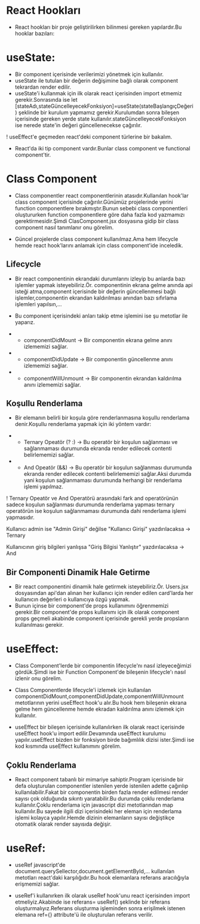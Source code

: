 # React Hookları

- React hookları bir proje geliştirilirken bilinmesi gereken yapılardır.Bu hooklar bazıları:

# useState:

- Bir component içerisinde verilerimizi yönetmek için kullanılır.
- useState ile tutulan bir değerin değişimine bağlı olarak component tekrardan render edilir.
- useState'i kullanmak için ilk olarak react içerisinden import etmemiz gerekir.Sonrasında ise let [stateAdı,stateGüncelleyecekFonksiyon]=useState(stateBaşlangıçDeğeri) şeklinde bir kurulum yapmamız gerekir.Kurulumdan sonra bileşen içerisinde gereken yerde state kullanılır.stateGüncelleyecekFonksiyon ise nerede state'in değeri güncellenecekse çağırılır.

! useEffect'e geçmeden react'deki component türlerine bir bakalım.

- React'da iki tip component vardır.Bunlar class component ve functional component'tir.

# Class Component

- Class componentler react componentlerinin atasıdır.Kullanılan hook'lar class component içerisinde çağırılır.Günümüz projelerinde yerini function componentlere bırakmıştır.Bunun sebebi class componentleri oluştururken function componentlere göre daha fazla kod yazmamızı gerektirmesidir.Şimdi ClasComponent.jsx dosyasına gidip bir class component nasıl tanımlanır onu görelim.

- Güncel projelerde class component kullanılmaz.Ama hem lifecycle hemde react hook'larını anlamak için class component'ide inceledik.

## Lifecycle

- Bir react componentinin ekrandaki durumlarını izleyip bu anlarda bazı işlemler yapmak isteyebiliriz.Ör. componentinin ekrana gelme anında api isteği atma,component içerisinde bir değerin güncellenmesi bağlı işlemler,componentin ekrandan kaldırılması anından bazı sıfırlama işlemleri yapılsın,...

- Bu component içerisindeki anları takip etme işlemini ise şu metotlar ile yaparız.

- - componentDidMount -> Bir componentin ekrana gelme anını izlememizi sağlar.

- - componentDidUpdate -> Bir componentin güncellenme anını izlememizi sağlar.

- - componentWillUnmount -> Bir componentin ekrandan kaldırılma anını izlememizi sağlar.

## Koşullu Renderlama

- Bir elemanın belirli bir koşula göre renderlanmasına koşullu renderlama denir.Koşullu renderlama yapmak için iki yöntem vardır:

- - Ternary Opeatör (? :) -> Bu operatör bir koşulun sağlanması ve sağlanmaması durumunda ekranda render edilecek contenti belirlememizi sağlar.

- - And Opeatör (&&) -> Bu operatör bir koşulun sağlanması durumunda ekranda render edilecek contenti belirlememizi sağlar.Aksi durumda yani koşulun sağlanmaması durumunda herhangi bir renderlama işlemi yapılmaz.

! Ternary Opeatör ve And Operatörü arasındaki fark and operatörünün sadece koşulun sağlanması durumunda renderlama yapması ternary operatörün ise koşulun sağlanmaması durumunda dahi renderlama işlemi yapmasıdır.

Kullanıcı admin ise "Admin Girişi" değilse "Kullanıcı Girişi" yazdırılacaksa -> Ternary

Kullanıcının giriş bilgileri yanlışsa "Giriş Bilgisi Yanlıştır" yazdırılacaksa -> And

## Bir Componenti Dinamik Hale Getirme

- Bir react componentini dinamik hale getirmek isteyebiliriz.Ör. Users.jsx dosyasından api'dan alınan her kullanıcı için render edilen card'larda her kullanıcın değerleri o kullanıcıya özgü yapmak.
- Bunun içinse bir component'de props kullanımını öğrenmemizi gerekir.Bir component'de props kullanımı için ilk olarak component props geçmeli akabinde component içerisinde gerekli yerde propsların kullanılması gerekir.

# useEffect:

- Class Component'lerde bir componentin lifecycle'nı nasıl izleyeceğimizi gördük.Şimdi ise bir Function Component'de bileşenin lifecycle'ı nasıl izlenir onu görelim.

- Class Componentlerde lifecycle'i izlemek için kullanılan componentDidMount,componentDidUpdate,componentWillUnmount metotlarının yerini useEffect hook'u alır.Bu hook hem bileşenin ekrana gelme hem güncellenme hemde ekradan kaldırılma anını izlemek için kullanılır.

- useEffect bir bileşen içerisinde kullanılırken ilk olarak react içerisinde useEffect hook'u import edilir.Devamında useEffect kurulumu yapılır.useEffect bizden bir fonksiyon birde bağımlılık dizisi ister.Şimdi ise kod kısmında useEffect kullanımını görelim.

## Çoklu Renderlama

- React component tabanlı bir mimariye sahiptir.Program içerisinde bir defa oluşturulan componentler istenilen yerde istenilen adette çağırılıp kullanılabilir.Fakat bir componentin birden fazla render edilmesi render sayısı çok olduğunda sıkıntı yaratabilir.Bu durumda çoklu renderlama kullanılır.Çoklu renderlama için javascript dizi metotlarından map kullanılır.Bu sayede ilgili dizi içerisindeki her eleman için renderlama işlemi kolayca yapılır.Hemde dizinin elemanların sayısı değiştikçe otomatik olarak render sayısıda değişir.

# useRef:

- useRef javascript'de document.querySellector,document.getElementById,... kullanılan metotları react'daki karşılığıdır.Bu hook elemanlara referans aracılığıyla erişmemizi sağlar.

- useRef'i kullanırken ilk olarak useRef hook'unu react içerisinden import etmeliyiz.Akabinde ise referans= useRef() şeklinde bir referans oluşturmalıyız.Referans oluşturma işleminden sonra erişilmek istenen elemana ref={} attribute'ü ile oluşturulan referans verilir.
